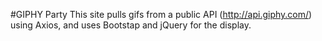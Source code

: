 #GIPHY Party
This site pulls gifs from a public API (http://api.giphy.com/) using Axios, and uses Bootstap and jQuery for the display.
